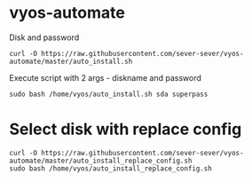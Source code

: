 # vyos-automate

Disk and password

```
curl -O https://raw.githubusercontent.com/sever-sever/vyos-automate/master/auto_install.sh
```
Execute script with 2 args - diskname and password
```
sudo bash /home/vyos/auto_install.sh sda superpass
```

# Select disk with replace config
```
curl -O https://raw.githubusercontent.com/sever-sever/vyos-automate/master/auto_install_replace_config.sh
sudo bash /home/vyos/auto_install_replace_config.sh
```
